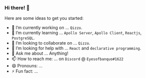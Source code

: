 ### Hi there! 👋


Here are some ideas to get you started:

- 🔭 I’m currently working on ... `Qizzo`.
- 🌱 I’m currently learning ... `Apollo Server`, `Apollo Client`, `Reactjs`, `PostgreSQL`.
- 👯 I’m looking to collaborate on ... `Qizzo`.
- 🤔 I’m looking for help with ... `React` and `declarative programming`.
- 💬 Ask me about ... Anything!
- 📫 How to reach me: ... on `Discord` @ `Eyesofbanquo#1622`
- 😄 Pronouns: ...
- ⚡ Fun fact: ...
